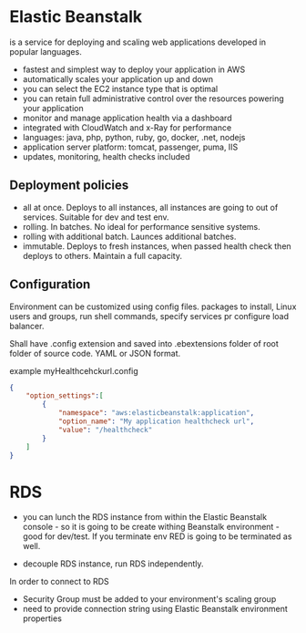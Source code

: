 # Elastic Beanstalk

is a service for deploying and scaling web applications developed in popular languages.

- fastest and simplest way to deploy your application in AWS
- automatically scales your application up and down
- you can select the EC2 instance type that is optimal
- you can retain full administrative control over the resources powering your application
- monitor and manage application health via a dashboard
- integrated with CloudWatch and x-Ray for performance
- languages: java, php, python, ruby, go, docker, .net, nodejs
- application server platform: tomcat, passenger, puma, IIS
- updates, monitoring, health checks included

## Deployment policies
- all at once. Deploys to all instances, all instances are going to out of services. Suitable for dev and test env.
- rolling. In batches. No ideal for performance sensitive systems. 
- rolling with additional batch. Launces additional batches.
- immutable. Deploys to fresh instances, when passed health check then deploys to others. Maintain a full capacity. 

## Configuration
Environment can be customized using config files. packages to install, Linux users and groups, run shell commands, specify services pr configure load balancer.


Shall have .config extension and saved into .ebextensions folder of root folder of source code. YAML or JSON format.

example myHealthcehckurl.config
```json
{
    "option_settings":[
        {
            "namespace": "aws:elasticbeanstalk:application",
            "option_name": "My application healthcheck url",
            "value": "/healthcheck"
        }
    ]
}
```

# RDS
- you can lunch the RDS instance from within the Elastic Beanstalk console - so it is going to be create withing Beanstalk environment - good for dev/test. If you terminate env RED is going to be terminated as well.

- decouple RDS instance, run RDS independently. 

In order to connect to RDS
- Security Group must be added to your environment's scaling group
- need to provide connection string using Elastic Beanstalk environment properties
